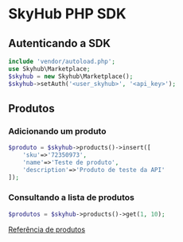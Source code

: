 # SkyHub PHP SDK

## Autenticando a SDK

``` php
include 'vendor/autoload.php';
use Skyhub\Marketplace;
$skyhub = new Skyhub\Marketplace();
$skyhub->setAuth('<user_skyhub>', '<api_key>');
```

## Produtos

### Adicionando um produto

``` php
$produto = $skyhub->products()->insert([
    'sku'=>'72350973',
    'name'=>'Teste de produto',
    'description'=>'Produto de teste da API'
]);
```

### Consultando a lista de produtos

``` php
$produtos = $skyhub->products()->get(1, 10);
```

[Referência de produtos](https://github.com/bbarreto/skyhub-php-sdk/wiki/Produtos/)